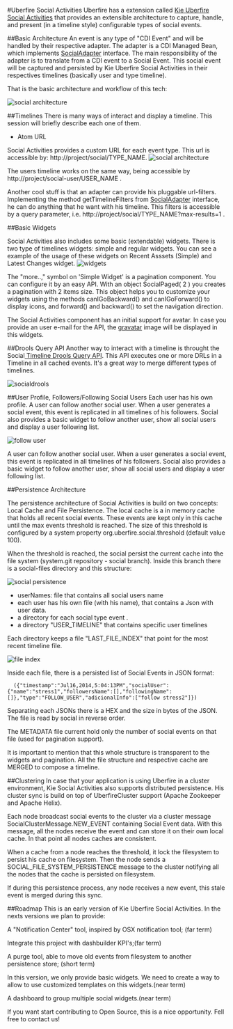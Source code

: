 #Uberfire Social Activities
Uberfire has a extension called [Kie Uberfire Social Activities](https://github.com/droolsjbpm/kie-uberfire-extensions/tree/master/kie-uberfire-social-activities) that provides an extensible architecture to capture, handle, and present (in a timeline style) configurable types of social events.

##Basic Architecture
An event is any type of "CDI Event" and will be handled by their respective adapter. The adapter is a CDI Managed Bean, which implements [SocialAdapter](https://github.com/droolsjbpm/kie-uberfire-extensions/blob/6a7baceeb50c756234dcbc2165cbb0c5c0ddb7b5/kie-uberfire-social-activities/kie-uberfire-social-activities-api/src/main/java/org/kie/uberfire/social/activities/service/SocialAdapter.java) interface. The main responsibility of the adapter is to translate from a CDI event to a Social Event. This social event will be captured and persisted by Kie Uberfire Social Activities in their respectives timelines (basically user and type timeline).

That is the basic architecture and workflow of this tech:

![social architecture](socialArchitecture.png)

##Timelines
There is many ways of interact and display a timeline. This session will briefly describe each one of them.

* Atom URL

Social Activities provides a custom URL for each event type. This url is accessible by: http://project/social/TYPE_NAME.
![social architecture](socialtimeline.png)


The users timeline works on the same way, being accessible by http://project/social-user/USER_NAME .

Another cool stuff is that an adapter can provide his pluggable url-filters. Implementing the method getTimelineFilters from [SocialAdapter](https://github.com/droolsjbpm/kie-uberfire-extensions/blob/6a7baceeb50c756234dcbc2165cbb0c5c0ddb7b5/kie-uberfire-social-activities/kie-uberfire-social-activities-api/src/main/java/org/kie/uberfire/social/activities/service/SocialAdapter.java) interface, he can do anything that he want with his timeline. This filters is accessible by a query parameter, i.e. http://project/social/TYPE_NAME?max-results=1 .

##Basic Widgets

Social Activities also includes some basic (extendable) widgets. There is two type of timelines widgets: simple and regular widgets. You can see a example of the usage of these widgets on Recent Asssets (Simple) and Latest Changes widget.
![widgets](widgets.png)

The "more..," symbol on 'Simple Widget' is a
pagination component. You can configure it by an easy API. With an object SocialPaged( 2 ) you creates a pagination with 2 items size. This object helps you to customize your widgets using the methods canIGoBackward() and canIGoForward() to display icons, and  forward() and backward() to set the navigation direction.

The Social Activities component has an initial support for avatar. In case you provide an user e-mail for the API, the [gravatar](http://pt.gravatar.com/) image will be displayed in this widgets.

##Drools Query API
Another way to interact with a timeline is throught the Social[ Timeline Drools Query API](https://github.com/droolsjbpm/kie-uberfire-extensions/blob/6a7baceeb50c756234dcbc2165cbb0c5c0ddb7b5/kie-uberfire-social-activities/kie-uberfire-social-activities-api/src/main/java/org/kie/uberfire/social/activities/service/SocialTimelineRulesQueryAPI.java). This API executes one or more DRLs in a Timeline in all cached events. It's a great way to merge different types of timelines.

![socialdrools](socialdrools.jpg)

##User Profile, Followers/Following Social Users
Each user has his own profile. A user can follow another social user.  When a user generates a social event, this event is replicated in all timelines of his followers. Social also provides a basic widget to follow another user, show all social users and display a user following list.

![follow user](followUser.png)

A user can follow another social user.  When a user generates a social event, this event is replicated in all timelines of his followers. Social also provides a basic widget to follow another user, show all social users and display a user following list.

##Persistence Architecture

The persistence architecture of Social Activities is build on two concepts: Local Cache and File Persistence. The local cache is a in memory cache that holds all recent social events. These events are kept only in this cache until the max events threshold is reached. The size of this threshold is configured by a system property org.uberfire.social.threshold (default value 100).

When the threshold is reached, the social persist the current cache into the file system (system.git repository - social branch). Inside this branch there is a social-files directory and this structure:

![social persistence](persistence.jpg)

* userNames: file that contains all social users name
* each user has his own file (with his name), that contains a Json with user data.
* a directory for each social type event .
* a directory "USER_TIMELINE" that contains specific user timelines


Each directory keeps a file "LAST_FILE_INDEX" that point for the most recent timeline file.

![file index](fileindex.png)

Inside each file, there is a persisted list of Social Events in JSON format:
```
  ({"timestamp":"Jul16,2014,5:04:13PM","socialUser":{"name":"stress1","followersName":[],"followingName":[]},"type":"FOLLOW_USER","adicionalInfo":["follow stress2"]})
```

Separating each JSONs there is a HEX and the size in bytes of the JSON. The file is read by social in reverse order.

The METADATA file current hold only the number of social events on that file (used for pagination support).

It is important to mention that this whole structure is transparent to the widgets and pagination. All the file structure and respective cache are MERGED to compose a timeline.

##Clustering
In case that your application is using Uberfire in a cluster environment, Kie Social Activities also supports distributed persistence. His cluster sync is build on top of UberfireCluster support (Apache Zookeeper and Apache Helix).

Each node broadcast social events to the cluster via a cluster message  SocialClusterMessage.NEW_EVENT containing Social Event data. With this message, all the nodes receive the event and can store it on their own local cache. In that point all nodes caches are consistent.

When a cache from a node reaches the threshold, it lock the filesystem to persist his cache on filesystem. Then the node sends a SOCIAL_FILE_SYSTEM_PERSISTENCE message to the cluster notifying all the nodes that the cache is persisted on filesystem.

If during this persistence process, any node receives a new event, this stale event is merged during this sync.

##Roadmap
This is an early version of Kie Uberfire Social Activities. In the nexts versions we plan to provide:


A "Notification Center" tool, inspired by OSX notification tool; (far term)

Integrate this project with dashbuilder KPI's;(far term)

A purge tool, able to move old events from filesystem to another persistence store; (short term)

In this version, we only provide basic widgets. We need to create a way to allow to use customized templates on this widgets.(near term)

A dashboard to group multiple social widgets.(near term)

If you want start contributing to Open Source, this is a nice opportunity. Fell free to contact us!

